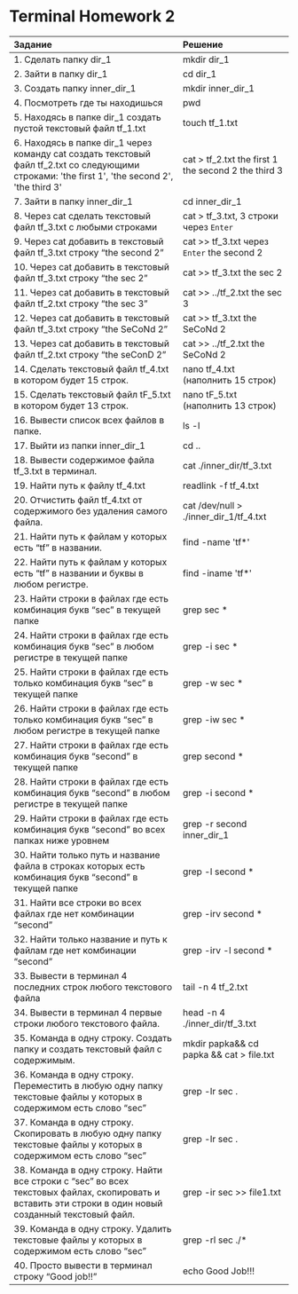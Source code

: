 # Terminal Homework 2
|Задание|Решение|
|:---|:---|
|1. Сделать папку dir_1|mkdir dir_1|
|2. Зайти в папку dir_1|cd dir_1|
|3. Создать папку inner_dir_1|mkdir inner_dir_1|
|4. Посмотреть где ты находишься |pwd|
|5. Находясь в папке dir_1 создать пустой текстовый файл tf_1.txt |touch tf_1.txt|
|6. Находясь в папке dir_1 через команду cat создать текстовый файл tf_2.txt со следующими строками: 'the first 1', 'the second 2', 'the third 3'|cat > tf_2.txt the first 1 the second 2 the third 3|
|7. Зайти в папку inner_dir_1 |cd inner_dir_1|
|8. Через cat сделать текстовый файл tf_3.txt c любыми строками|cat > tf_3.txt, 3 строки через `Enter`|
|9. Через cat добавить в текстовый файл tf_3.txt строку “the second 2” |cat >> tf_3.txt через `Enter` the second 2|
|10. Через cat добавить в текстовый файл tf_3.txt строку “the sec 2”|cat >> tf_3.txt the sec 2|
|11. Через cat добавить в текстовый файл tf_2.txt строку “the sec 3”|cat >> ../tf_2.txt the sec 3|
|12. Через cat добавить в текстовый файл tf_3.txt строку “the SeCoNd 2” |cat >> tf_3.txt the SeCoNd 2|
|13. Через cat добавить в текстовый файл tf_2.txt строку “the seConD 2”|cat >> ../tf_2.txt the SeCoNd 2|
|14. Сделать текстовый файл tf_4.txt в котором будет 15 строк.|nano tf_4.txt (наполнить 15 строк)|
|15. Сделать текстовый файл tF_5.txt в котором будет 13 строк.|nano tF_5.txt (наполнить 13 строк)|
|16. Вывести список всех файлов в папке.|ls -l|
|17. Выйти из папки inner_dir_1|cd ..|
|18. Вывести содержимое файла tf_3.txt в терминал.|cat ./inner_dir/tf_3.txt|
|19. Найти путь к файлу tf_4.txt|readlink -f tf_4.txt|
|20. Отчистить файл tf_4.txt от содержимого без удаления самого файла.|cat /dev/null > ./inner_dir_1/tf_4.txt|
|21. Найти путь к файлам у которых есть  “tf” в названии.|find -name 'tf*'|
|22. Найти путь к файлам у которых есть  “tf” в названии и буквы в любом регистре.|find -iname 'tf*'|
|23. Найти строки в файлах где есть комбинация букв “sec” в текущей папке|grep sec *|
|24. Найти строки в файлах где есть комбинация букв “sec” в любом регистре в текущей папке|grep -i sec *|
|25. Найти строки в файлах где есть только комбинация букв “sec” в текущей папке|grep -w sec *|
|26. Найти строки в файлах где есть только комбинация букв “sec” в любом регистре в текущей папке|grep -iw sec *|
|27. Найти строки в файлах где есть комбинация букв “second” в текущей папке|grep second *|
|28. Найти строки в файлах где есть комбинация букв “second” в любом регистре в текущей папке|grep -i second *|
|29. Найти строки в файлах где есть комбинация букв “second” во всех папках ниже уровнем|grep -r second inner_dir_1|
|30. Найти только путь и название файла в строках которых есть комбинация букв “second” в текущей папке|grep -l second *|
|31. Найти все строки во всех файлах где нет комбинации “second”|grep -irv second *|
|32. Найти только название и путь к файлам где нет комбинации “second”|grep -irv -l second *|
|33. Вывести в терминал 4 последних строк любого текстового файла|tail -n 4 tf_2.txt|
|34. Вывести в терминал 4 первые строки любого текстового файла.|head -n 4 ./inner_dir/tf_3.txt|
|35. Команда в одну строку. Создать папку и создать текстовый файл с содержимым.|mkdir papka&& cd papka && cat > file.txt|
|36. Команда в одну строку. Переместить в любую одну папку текстовые файлы у которых в содержимом есть слово “sec”|grep -lr sec . | xargs -I % mv % ./papka|
|37. Команда в одну строку. Скопировать в любую одну папку текстовые файлы у которых в содержимом есть слово “sec”|grep -lr sec . | xargs -I % cp % ./papka|
|38. Команда в одну строку. Найти все строки c “sec” во всех текстовых файлах, скопировать и вставить эти строки в один новый созданный текстовый файл.|grep -ir sec >> file1.txt|
|39. Команда в одну строку. Удалить текстовые файлы у которых в содержимом есть слово “sec”|grep -rl sec ./* | xargs rm|
|40. Просто вывести в терминал строку “Good job!!”|echo Good Job!!!|
